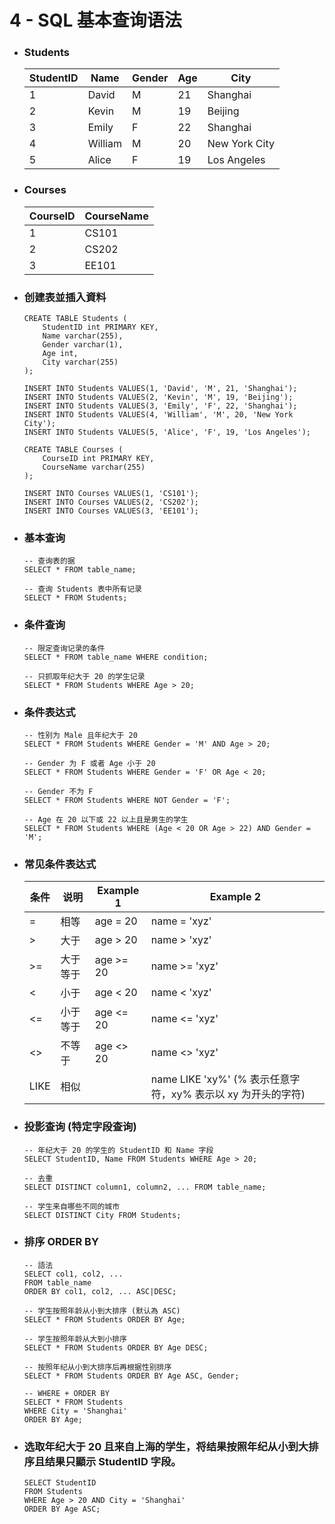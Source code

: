 4 - SQL 基本查询语法
=====
* ### Students
    | StudentID | Name | Gender | Age | City |
    | - | - | - | - | - |
    | 1 | David | M | 21 | Shanghai |
    | 2 | Kevin | M | 19 | Beijing |
    | 3 | Emily | F | 22 | Shanghai |
    | 4 | William | M | 20 | New York City |
    | 5 | Alice | F | 19 | Los Angeles |
* ### Courses
    | CourseID | CourseName |
    | - | - |
    | 1 | CS101 |
    | 2 | CS202 |
    | 3 | EE101 |
* ### 创建表並插入資料
    ```
    CREATE TABLE Students (
        StudentID int PRIMARY KEY,
        Name varchar(255),
        Gender varchar(1),
        Age int,
        City varchar(255)
    );

    INSERT INTO Students VALUES(1, 'David', 'M', 21, 'Shanghai');
    INSERT INTO Students VALUES(2, 'Kevin', 'M', 19, 'Beijing');
    INSERT INTO Students VALUES(3, 'Emily', 'F', 22, 'Shanghai');
    INSERT INTO Students VALUES(4, 'William', 'M', 20, 'New York City');
    INSERT INTO Students VALUES(5, 'Alice', 'F', 19, 'Los Angeles');
    ```
    ```
    CREATE TABLE Courses (
        CourseID int PRIMARY KEY,
        CourseName varchar(255)
    );

    INSERT INTO Courses VALUES(1, 'CS101');
    INSERT INTO Courses VALUES(2, 'CS202');
    INSERT INTO Courses VALUES(3, 'EE101');
    ```
* ### 基本查询
    ```
    -- 查询表的据
    SELECT * FROM table_name;

    -- 查询 Students 表中所有记录
    SELECT * FROM Students;
    ```
* ### 条件查询
    ```
    -- 限定查询记录的条件
    SELECT * FROM table_name WHERE condition;

    -- 只抓取年纪大于 20 的学生记录
    SELECT * FROM Students WHERE Age > 20;
    ```
* ### 条件表达式
    ```
    -- 性别为 Male 且年纪大于 20
    SELECT * FROM Students WHERE Gender = 'M' AND Age > 20;

    -- Gender 为 F 或者 Age 小于 20
    SELECT * FROM Students WHERE Gender = 'F' OR Age < 20;

    -- Gender 不为 F
    SELECT * FROM Students WHERE NOT Gender = 'F';

    -- Age 在 20 以下或 22 以上且是男生的学生
    SELECT * FROM Students WHERE (Age < 20 OR Age > 22) AND Gender = 'M';
    ```
* ### 常见条件表达式
    | 条件 | 说明 | Example 1 | Example 2 |
    | - | - | - | - |
    | = | 相等 | age = 20 | name = 'xyz' |
    | > | 大于 | age > 20 | name > 'xyz' |
    | >= | 大于等于 | age >= 20 | name >= 'xyz' |
    | < | 小于 | age < 20 | name < 'xyz' |
    | <= | 小于等于 | age <= 20 | name <= 'xyz' |
    | <> | 不等于 | age <> 20 | name <> 'xyz' |
    | LIKE | 相似 |  | name LIKE 'xy%' (% 表示任意字符，xy% 表示以 xy 为开头的字符) |
* ### 投影查询 (特定字段查询)
    ```
    -- 年纪大于 20 的学生的 StudentID 和 Name 字段
    SELECT StudentID, Name FROM Students WHERE Age > 20;

    -- 去重
    SELECT DISTINCT column1, column2, ... FROM table_name;

    -- 学生来自哪些不同的城市
    SELECT DISTINCT City FROM Students;
    ```
* ### 排序 ORDER BY
    ```
    -- 語法
    SELECT col1, col2, ... 
    FROM table_name
    ORDER BY col1, col2, ... ASC|DESC;

    -- 学生按照年龄从小到大排序 (默认為 ASC)
    SELECT * FROM Students ORDER BY Age;

    -- 学生按照年龄从大到小排序
    SELECT * FROM Students ORDER BY Age DESC;

    -- 按照年纪从小到大排序后再根据性别排序
    SELECT * FROM Students ORDER BY Age ASC, Gender;

    -- WHERE + ORDER BY
    SELECT * FROM Students 
    WHERE City = 'Shanghai'
    ORDER BY Age;
    ```
* ### 选取年纪大于 20 且来自上海的学生，将结果按照年纪从小到大排序且结果只顯示 StudentID 字段。
    ```
    SELECT StudentID 
    FROM Students
    WHERE Age > 20 AND City = 'Shanghai'
    ORDER BY Age ASC;
    ```
<br />
